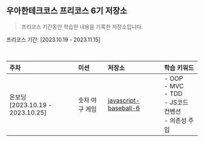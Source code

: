 ## 우아한테크코스 프리코스 6기 저장소

> 프리코스 기간동안 학습한 내용을 기록한 저장소입니다.

프리코스 기간: [2023.10.19 - 2023.11.15]

<br>

| 주차                                  | 미션           | 저장소                                                                                     | 학습 키워드                                                         |
| :------------------------------------ | :------------- | :----------------------------------------------------------------------------------------- | :------------------------------------------------------------------ |
| 온보딩 <br> [2023.10.19 - 2023.10.25] | 숫자 야구 게임 | [javascript-baseball-6](https://github.com/nincoding/javascript-baseball-6/tree/nincoding) | - OOP <br> - MVC <br> - TDD <br> - JS코드 컨벤션 <br> - 의존성 주입 |

